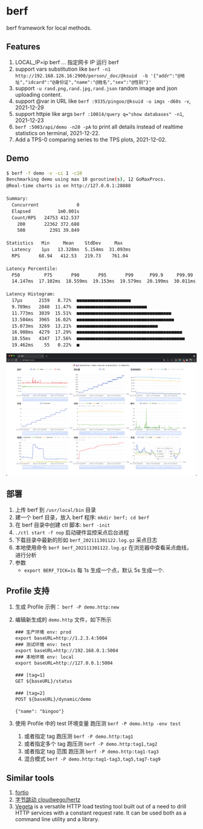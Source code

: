 # berf

berf framework for local methods.

## Features

1. LOCAL_IP=ip berf ... 指定网卡 IP 运行 berf
2. support vars substitution
   like `berf -n1 http://192.168.126.16:2900/person/_doc/@ksuid  -b '{"addr":"@地址","idcard":"@身份证","name":"@姓名","sex":"@性别"}'`
3. support `-u rand.png,rand.jpg,rand.json` random image and json uploading content.
4. support @var in URL like `berf :9335/pingoo/@ksuid -u imgs -d60s -v`, 2021-12-29
5. support httpie like args `berf :10014/query q="show databases" -n1`, 2021-12-23
6. `berf :5003/api/demo -n20 -pA` to print all details instead of realtime statistics on terminal, 2021-12-22.
7. Add a TPS-0 comparing series to the TPS plots, 2021-12-02.

## Demo

```sh
$ berf -f demo -v -ci 1 -c10
Benchmarking demo using max 10 goroutine(s), 12 GoMaxProcs.
@Real-time charts is on http://127.0.0.1:28888

Summary:
  Concurrent              0
  Elapsed          1m0.001s
  Count/RPS   24753 412.537
    200       22362 372.688
    500         2391 39.849

Statistics   Min     Mean    StdDev     Max
  Latency    1µs   13.328ms  5.154ms  31.093ms
  RPS       68.94   412.53   219.73    761.04

Latency Percentile:
  P50         P75       P90       P95       P99      P99.9     P99.99
  14.147ms  17.102ms  18.559ms  19.153ms  19.579ms  20.199ms  30.011ms

Latency Histogram:
  17µs      2159   8.72%  ■■■■■■■■■■■■■■■■■■■■
  9.789ms   2840  11.47%  ■■■■■■■■■■■■■■■■■■■■■■■■■■
  11.773ms  3839  15.51%  ■■■■■■■■■■■■■■■■■■■■■■■■■■■■■■■■■■■
  13.504ms  3965  16.02%  ■■■■■■■■■■■■■■■■■■■■■■■■■■■■■■■■■■■■
  15.073ms  3269  13.21%  ■■■■■■■■■■■■■■■■■■■■■■■■■■■■■■
  16.908ms  4279  17.29%  ■■■■■■■■■■■■■■■■■■■■■■■■■■■■■■■■■■■■■■■
  18.55ms   4347  17.56%  ■■■■■■■■■■■■■■■■■■■■■■■■■■■■■■■■■■■■■■■■
  19.462ms    55   0.22%  ■
```

![img.png](_doc/img.png)

## 部署

1. 上传 berf 到 `/usr/local/bin` 目录
2. 建一个 berf 目录，放入 berf 程序: `mkdir berf; cd berf`
3. 在 berf 目录中创建 ctl 脚本: `berf -init`
4. `./ctl start -f nop` 启动硬件监控采点后台进程
5. 下载目录中最新的形如 `berf_202111301122.log.gz` 采点日志
6. 本地使用命令 `berf berf_202111301122.log.gz` 在浏览器中查看采点曲线，进行分析
7. 参数
    - `export BERF_TICK=1s` 每 1s 生成一个点，默认 5s 生成一个.

## Profile 支持

1. 生成 Profile 示例： `berf -P demo.http:new`
2. 编辑新生成的 `demo.http` 文件，如下所示

   ```
   ### 生产环境 env: prod
   export baseURL=http://1.2.3.4:5004
   ### 测试环境 env: test
   export baseURL=http://192.168.0.1:5004
   ### 本地环境 env: local
   export baseURL=http://127.0.0.1:5004
   
   ### [tag=1]
   GET ${baseURL}/status
   
   ### [tag=2]
   POST ${baseURL}/dynamic/demo
   
   {"name": "bingoo"}
   ```

3. 使用 Profile 中的 test 环境变量 跑压测 `berf -P demo.http -env test`
    1. 或者指定 tag 跑压测 `berf -P demo.http:tag1`
    2. 或者指定多个 tag 跑压测 `berf -P demo.http:tag1,tag2`
    3. 或者指定 tag 范围 跑压测 `berf -P demo.http:tag1-tag3`
    4. 混合模式 `berf -P demo.http:tag1-tag3,tag5,tag7-tag9`

## Similar tools

1. [fortio](https://github.com/fortio/fortio)
2. [字节跳动 cloudwego/hertz](https://github.com/cloudwego/hertz)
3. [Vegeta](https://github.com/tsenart/vegeta) is a versatile HTTP load testing tool built out of a need to drill HTTP
   services with a constant request rate. It can be used both as a command line utility and a library.


